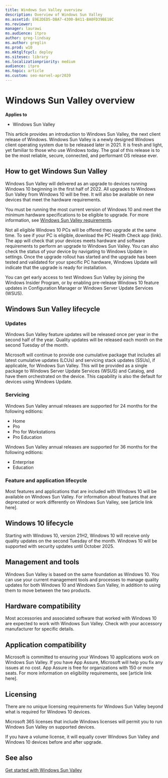 ```yaml
---
title: Windows Sun Valley overview
description: Overview of Windows Sun Valley
ms.assetid: E9E2DED5-DBA7-4300-B411-BA0FD39BE18C
ms.reviewer: 
manager: laurawi
ms.audience: itpro
author: greg-lindsay
ms.author: greglin
ms.prod: w10
ms.mktglfcycl: deploy
ms.sitesec: library
ms.localizationpriority: medium
audience: itpro
ms.topic: article
ms.custom: seo-marvel-apr2020
---
```


# Windows Sun Valley overview

**Applies to**
-   Windows Sun Valley

This article provides an introduction to Windows Sun Valley, the next client release of Windows. Windows Sun Valley is a newly designed Windows client operating system due to be released later in 2021. It is fresh and light, yet familiar to those who use Windows today. The goal of this release is to be the most reliable, secure, connected, and performant OS release ever.

## How to get Windows Sun Valley

Windows Sun Valley will delivered as an upgrade to devices running Windows 10 beginning in the first half of 2022. All upgrades to Windows Sun Valley from Windows 10 will be free. It will also be available on new devices that meet the hardware requirements. 

You must be running the most current version of Windows 10 and meet the minimum hardware specifications to be eligible to upgrade. For more information, see [Windows Sun Valley requirements](windows-sv-requirements.md).

Not all eligible Windows 10 PCs will be offered theo upgrade at the same time. To see if your PC is eligible, download the PC Health Check app (link). The app will check that your devices meets hardware and software requirements to perform an upgrade to Windows Sun Valley. You can also check the status of your device by navigating to Windows Update in settings. Once the upgrade rollout has started and the upgrade has been tested and validated for your specific PC hardware, Windows Update will indicate that the upgrade is ready for installation.

You can get early access to test Windows Sun Valley by joining the Windows Insider Program, or by enabling pre-release Windows 10 feature updates in Configuration Manager or Windows Server Update Services (WSUS).

## Windows Sun Valley lifecycle

### Updates

Windows Sun Valley feature updates will be released once per year in the second half of the year. Quality updates will be released each month on the second Tuesday of the month. 

Microsoft will continue to provide one cumulative package that includes all latest cumulative updates (LCUs) and servicing stack updates (SSUs), if applicable, for Windows Sun Valley. This will be provided as a single package to Windows Server Update Services (WSUS) and Catalog, and have them orchestrated on the device. This capability is also the default for devices using Windows Update. 

### Servicing

Windows Sun Valley annual releases are supported for 24 months for the following editions: 
- Home
- Pro 
- Pro for Workstations
- Pro Education

Windows Sun Valley annual releases are supported for 36 months for the following editions:
- Enterprise
- Education

### Feature and application lifecycle

Most features and applications that are included with Windows 10 will be available on Windows Sun Valley. For information about features that are deprecated or work differently on Windows Sun Valley, see [article link here].

## Windows 10 lifecycle

Starting with Windows 10, version 21H2, Windows 10 will receive only quality updates on the second Tuesday of the month. Windows 10 will be supported with security updates until October 2025.

## Management and tools

Windows Sun Valley is based on the same foundation as Windows 10. You can use your current management tools and processes to manage quality updates for both Windows 10 and Windows Sun Valley, in addition to using them to move between the two products. 

## Hardware compatibility

Most accessories and associated software that worked with Windows 10 are expected to work with Windows Sun Valley. Check with your accessory manufacturer for specific details.

## Application compatibility

Microsoft is committed to ensuring your Windows 10 applications work on Windows Sun Valley. If you have App Assure, Microsoft will help you fix any issues at no cost. App Assure is free for organizations with 150 or more seats. For more information on eligibility requirements, see [article link here].

## Licensing

There are no unique licensing requirements for Windows Sun Valley beyond what is required for Windows 10 devices.

Microsoft 365 licenses that include Windows licenses will permit you to run Windows Sun Valley on supported devices.

If you have a volume license, it will equally cover Windows Sun Valley and Windows 10 devices before and after upgrade.

## See also

[Get started with Windows Sun Valley](windows-sv-get-started.md)
